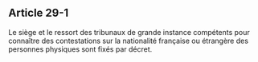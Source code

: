 Article 29-1
----
Le siège et le ressort des tribunaux de grande instance compétents pour
connaître des contestations sur la nationalité française ou étrangère des
personnes physiques sont fixés par décret.
